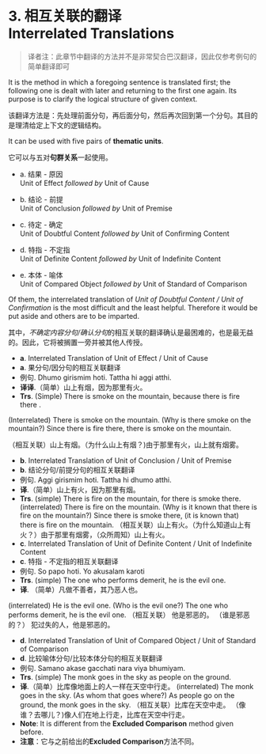 # 3. 相互关联的翻译<br>Interrelated Translations 

>译者注：此章节中翻译的方法并不是非常契合巴汉翻译，因此仅参考例句的简单翻译即可

 It is the method in which a foregoing sentence is translated first; the following 
one is dealt with later and returning to the first one again. Its purpose is to clarify the 
logical structure of given context. 

该翻译方法是：先处理前面分句，再后面分句，然后再次回到第一个分句。其目的是理清给定上下文的逻辑结构。

 It can be used with five pairs of **thematic units**. 

 它可以与五对**句群关系**一起使用。

- a. 结果 - 原因<br>Unit of Effect *followed by* Unit of Cause 

- b. 结论 - 前提<br>Unit of Conclusion *followed by* Unit of Premise 

- c. 待定 - 确定<br>Unit of Doubtful Content *followed by* Unit of Confirming Content 

- d. 特指 - 不定指<br>Unit of Definite Content *followed by* Unit of Indefinite Content 

- e. 本体 - 喻体<br>Unit of Compared Object *followed by* Unit of Standard of Comparison 

 
 Of them, the interrelated translation of *Unit of Doubtful Content / Unit of 
Confirmation* is the most difficult and the least helpful. Therefore it would be put aside 
and others are to be imparted. 

其中，*不确定内容分句/确认分句*的相互关联的翻译确认是最困难的，也是最无益的。因此，它将被搁置一旁并被其他人传授。
- **a**. Interrelated Translation of Unit of Effect / Unit of Cause 
- **a**. 果分句/因分句的相互关联翻译
 - 例句. Dhumo girismim hoti. Tattha hi aggi atthi. 
 - **译译**.（简单）山上有烟，因为那里有火。
 - **Trs**. (Simple) There is smoke on the mountain, because there is fire there . 
 
 (Interrelated) There is smoke on the mountain. (Why is there smoke on the mountain?) Since there is fire there, there is smoke on the mountain. 

 （相互关联）山上有烟。（为什么山上有烟？)由于那里有火，山上就有烟雾。 
- **b**. Interrelated Translation of Unit of Conclusion / Unit of Premise 
- **b**. 结论分句/前提分句的相互关联翻译 
 - 例句. Aggi girismim hoti. Tattha hi dhumo atthi.
 - **译**.（简单）山上有火，因为那里有烟。 
 - **Trs**. (simple) There is fire on the mountain, for there is smoke there. 
 (interrelated) There is fire on the mountain. (Why is it known that there is fire on the mountain?) Since there is smoke there, (it is known that) there is fire on the mountain. 
 （相互关联）山上有火。（为什么知道山上有火？）由于那里有烟雾，（众所周知）山上有火。
- **c**. Interrelated Translation of Unit of Definite Content / Unit of Indefinite Content 
- **c**. 特指 - 不定指的相互关联翻译
 - 例句. So papo hoti. Yo akusalam karoti
 - **Trs**. (simple) The one who performs demerit, he is the evil one. 
 - **译**. （简单）凡做不善者，其乃恶人也。
 
 (interrelated) He is the evil one. (Who is the evil one?) The one who performs 
demerit, he is the evil one. 
 （相互关联） 他是邪恶的。 （谁是邪恶的？） 犯过失的人，他是邪恶的。
- **d**. Interrelated Translation of Unit of Compared Object / Unit of Standard of Comparison 
- **d**. 比较喻体分句/比较本体分句的相互关联翻译
 - 例句. Samano akase gacchati nara viya bhumiyam.
 - **Trs**. (simple) The monk goes in the sky as people on the ground. 
 - **译**.（简单）比库像地面上的人一样在天空中行走。 
 (interrelated) The monk goes in the sky. (As whom that goes where?) As people go on the ground, the monk goes in the sky. 
 （相互关联）比库在天空中走。 （像谁？去哪儿？)像人们在地上行走，比库在天空中行走。
 - **Note**: It is different from the **Excluded Comparison** method given before. 
 - **注意**：它与之前给出的**Excluded Comparison**方法不同。
